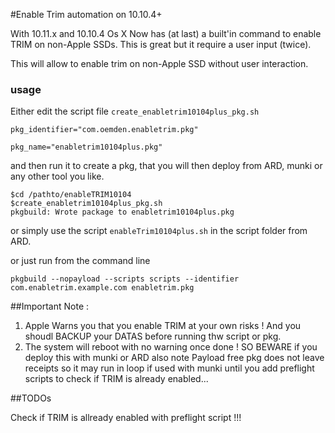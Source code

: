 #Enable Trim automation on 10.10.4+

With 10.11.x and 10.10.4 Os X Now has (at last) a built'in command to enable TRIM on non-Apple SSDs.
This is great but it require a user input (twice).

This will allow to enable trim on non-Apple SSD without user interaction.

### usage

Either edit the script file `create_enabletrim10104plus_pkg.sh`

	pkg_identifier="com.oemden.enabletrim.pkg"

	pkg_name="enabletrim10104plus.pkg"

and then run it to create a pkg, that you will then deploy from ARD, munki or any other tool you like.

	$cd /pathto/enableTRIM10104
	$create_enabletrim10104plus_pkg.sh
	pkgbuild: Wrote package to enabletrim10104plus.pkg


or simply use the script `enableTrim10104plus.sh` in the script folder from ARD.

or just run from the command line

	pkgbuild --nopayload --scripts scripts --identifier com.enabletrim.example.com enabletrim.pkg

##Important Note :

1. Apple Warns you that you enable TRIM at your own risks ! And 
you shoudl BACKUP your DATAS before running thw script or pkg.
1. The system will reboot with no warning once done ! SO BEWARE if you deploy this with munki or ARD also note Payload free pkg does not leave receipts so it may run in loop if used with munki until you add preflight scripts to check if TRIM is already enabled... 

##TODOs

Check if TRIM is allready enabled with preflight script !!!



